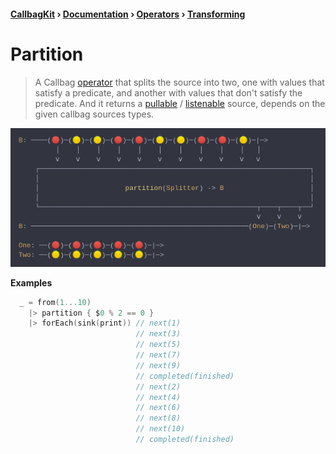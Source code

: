 #### [CallbagKit][Callbag] › [Documentation][Documentation] › [Operators][Operators] › [Transforming][Transforming]
# Partition
> A Callbag [operator][Operators] that splits the source into two, one with values
> that satisfy a predicate, and another with values that don't satisfy the predicate.
> And it returns a [pullable][Sources] / [listenable][Sources] source, depends on
> the given callbag sources types.

<img src="./Partition.png">

<!-- ```swift
B: ────(🔴)─(🟡)─(🟡)─(🔴)─(🔴)─(🟡)─(🟡)─(🔴)─(🔴)─(🟡)─|─>
         │    │    │    │    │    │    │    │    │    │   │
         ⅴ    ⅴ    ⅴ    ⅴ    ⅴ    ⅴ    ⅴ    ⅴ    ⅴ    ⅴ   ⅴ
    ┌──────────────────────────────────────────────────────────────────┐
    │                                                                  │
    │                     partition(Splitter) -> B                     │
    │                                                                  │
    └─────────────────────────────────────────────────────┬────┬────┬──┘
                                                          ⅴ    ⅴ    ⅴ
B: ─────────────────────────────────────────────────────(One)─(Two)─|─>

One: ──(🔴)─(🔴)─(🔴)─(🔴)─(🔴)─|─>
Two: ──(🟡)─(🟡)─(🟡)─(🟡)─(🟡)─|─>
``` -->

**Examples**

```swift
  _ = from(1...10)
    |> partition { $0 % 2 == 0 }
    |> forEach(sink(print)) // next(1)
                            // next(3)
                            // next(5)
                            // next(7)
                            // next(9)
                            // completed(finished)
                            // next(2)
                            // next(4)
                            // next(6)
                            // next(8)
                            // next(10)
                            // completed(finished)
```

[Callbag]: <../../../README.md> (Callbag)
[Documentation]: <../../README.md> (Documentation)
[Operators]: <../README.md> (Operators)
[Transforming]: <./README.md> (Transforming)

[Sources]: <../../Sources/README.md> (Sources)